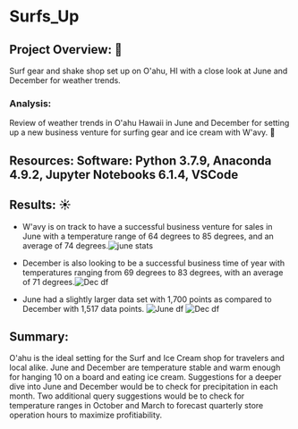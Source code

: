 # Surfs_Up

## Project Overview:  :ocean:
Surf gear and shake shop set up on O'ahu, HI with a close look at June and December for weather trends. 

### Analysis:
Review of weather trends in O'ahu Hawaii in June and December for setting up a new business venture for surfing gear and ice cream with W'avy. :icecream:

## Resources: Software: Python 3.7.9, Anaconda 4.9.2, Jupyter Notebooks 6.1.4, VSCode

## Results: :sunny:
- W'avy is on track to have a successful business venture for sales in June with a temperature range of 64 degrees to 85 degrees, and an average of 74 degrees.![june stats](https://user-images.githubusercontent.com/106544424/184038938-504dc076-f65c-4592-89d0-63061c8c13e6.png)

- December is also looking to be a successful business time of year with temperatures ranging from 69 degrees to 83 degrees, with an average of 71 degrees.![Dec df](https://user-images.githubusercontent.com/106544424/184038951-728e71dc-9b83-4885-a5da-762aa42e6f1c.png)

- June had a slightly larger data set with 1,700 points as compared to December with 1,517 data points. 
![June df](https://user-images.githubusercontent.com/106544424/184038905-734422bc-b7f2-4f58-b98b-ba75d5d80a16.png)
![Dec df](https://user-images.githubusercontent.com/106544424/184038923-11955d77-2622-4ec1-9ef7-be8c870b654d.png)


## Summary:
O'ahu is the ideal setting for the Surf and Ice Cream shop for travelers and local alike. June and December are temperature stable and warm enough for hanging 10 on a board and eating ice cream.
Suggestions for a deeper dive into June and December would be to check for precipitation in each month.
Two additional query suggestions would be to check for temperature ranges in October and March to forecast quarterly store operation hours to maximize profitiability. 


